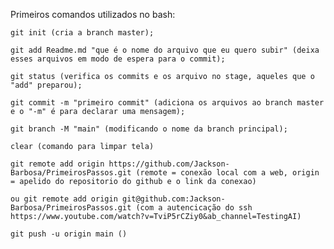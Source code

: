 Primeiros comandos utilizados no bash:

    git init (cria a branch master);

    git add Readme.md "que é o nome do arquivo que eu quero subir" (deixa esses arquivos em modo de espera para o commit);

    git status (verifica os commits e os arquivo no stage, aqueles que o "add" preparou);

    git commit -m "primeiro commit" (adiciona os arquivos ao branch master e o "-m" é para declarar uma mensagem);

    git branch -M "main" (modificando o nome da branch principal);

    clear (comando para limpar tela)

    git remote add origin https://github.com/Jackson-Barbosa/PrimeirosPassos.git (remote = conexão local com a web, origin = apelido do repositorio do github e o link da conexao)

    ou git remote add origin git@github.com:Jackson-Barbosa/PrimeirosPassos.git (com a autencicação do ssh https://www.youtube.com/watch?v=TviP5rCZiy0&ab_channel=TestingAI)

    git push -u origin main ()



